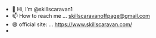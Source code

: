 - 👋 Hi, I’m @skillscaravan1
- 📫 How to reach me ... skillscaravanoffpage@gmail.com
- 😄 official site: ... https://www.skillscaravan.com/
-

<!---
skillscaravan1/skillscaravan1 is a ✨ special ✨ repository because its `README.md` (this file) appears on your GitHub profile.
You can click the Preview link to take a look at your changes.
--->
